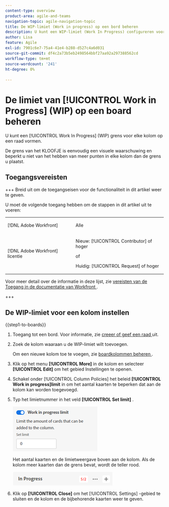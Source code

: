 ```yaml
---
content-type: overview
product-area: agile-and-teams
navigation-topic: agile-navigation-topic
title: De WIP-limiet (Work in progress) op een bord beheren
description: U kunt een WIP-limiet (Work In Progress) configureren voor elke kolom op een board.
author: Lisa
feature: Agile
exl-id: 7901c6e7-75a4-41e4-b288-d527c4a6d031
source-git-commit: df4c2a73b5eb2498564bbf27aa92a297388562cd
workflow-type: tm+mt
source-wordcount: '241'
ht-degree: 0%

---
```


# De limiet van [!UICONTROL Work in Progress] (WIP) op een board beheren

U kunt een [!UICONTROL Work In Progress] (WIP) grens voor elke kolom op een raad vormen.

De grens van het KLOOFJE is eenvoudig een visuele waarschuwing en beperkt u niet van het hebben van meer punten in elke kolom dan de grens u plaatst.

## Toegangsvereisten

+++ Breid uit om de toegangseisen voor de functionaliteit in dit artikel weer te geven.

U moet de volgende toegang hebben om de stappen in dit artikel uit te voeren:

<table style="table-layout:auto"> 
 <col> 
 <col> 
 <tbody> 
  <tr> 
   <td role="rowheader">[!DNL Adobe Workfront]</td> 
   <td> <p>Alle</p> </td> 
  </tr> 
  <tr> 
   <td role="rowheader">[!DNL Adobe Workfront] licentie</td> 
   <td> 
   <p>Nieuw: [!UICONTROL Contributor] of hoger</p> 
   <p>of</p>
   <p>Huidig: [!UICONTROL Request] of hoger</p>
   </td> 
  </tr> 
 </tbody> 
</table>

Voor meer detail over de informatie in deze lijst, zie [ vereisten van de Toegang in de documentatie van Workfront ](/help/quicksilver/administration-and-setup/add-users/access-levels-and-object-permissions/access-level-requirements-in-documentation.md).

+++

## De WIP-limiet voor een kolom instellen

{{step1-to-boards}}

1. Toegang tot een bord. Voor informatie, zie [ creeer of geef een raad ](../../agile/get-started-with-boards/create-edit-board.md) uit.
1. Zoek de kolom waaraan u de WIP-limiet wilt toevoegen.

   Om een nieuwe kolom toe te voegen, zie [ boardkolommen beheren ](/help/quicksilver/agile/get-started-with-boards/manage-board-columns.md).

1. Klik op het menu **[!UICONTROL More]** in de kolom en selecteer **[!UICONTROL Edit]** om het gebied Instellingen te openen.
1. Schakel onder [!UICONTROL Column Policies] het beleid **[!UICONTROL Work in progress]limit** in om het aantal kaarten te beperken dat aan de kolom kan worden toegevoegd.
1. Typ het limietnummer in het veld **[!UICONTROL Set limit]** .

   ![ grens van het WIP voor kolom ](assets/boards-wip-limit-in-column.png)

   Het aantal kaarten en de limietweergave boven aan de kolom. Als de kolom meer kaarten dan de grens bevat, wordt de teller rood.

   ![ de grensteller van WIP ](assets/boards-wip-limit-counter.png)

1. Klik op **[!UICONTROL Close]** om het [!UICONTROL Settings] -gebied te sluiten en de kolom en de bijbehorende kaarten weer te geven.
